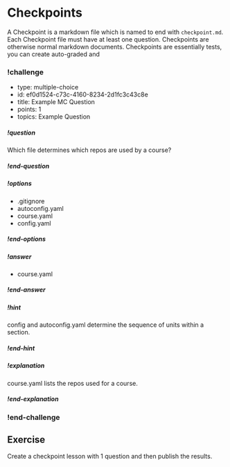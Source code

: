 # Checkpoints

A Checkpoint is a markdown file which is named to end with `checkpoint.md`.  Each Checkpoint file must have at least one question.  Checkpoints are otherwise normal markdown documents.   Checkpoints are essentially tests, you can create auto-graded and 

<!-- >>>>>>>>>>>>>>>>>>>>>> BEGIN CHALLENGE >>>>>>>>>>>>>>>>>>>>>> -->
<!-- Replace everything in square brackets [] and remove brackets  -->

### !challenge

* type: multiple-choice
* id: ef0d1524-c73c-4160-8234-2d1fc3c43c8e
* title: Example MC Question
* points: 1
* topics: Example Question

##### !question

Which file determines which repos are used by a course?

##### !end-question

##### !options

* .gitignore
* autoconfig.yaml
* course.yaml
* config.yaml

##### !end-options

##### !answer

* course.yaml

##### !end-answer

<!-- other optional sections -->
##### !hint

config and autoconfig.yaml determine the sequence of units within a section.

##### !end-hint

##### !explanation 

course.yaml lists the repos used for a course.

##### !end-explanation

### !end-challenge

<!-- ======================= END CHALLENGE ======================= -->

## Exercise

Create a checkpoint lesson with 1 question and then publish the results.